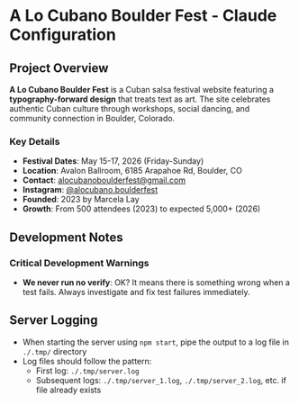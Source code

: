 # A Lo Cubano Boulder Fest - Claude Configuration

## Project Overview

**A Lo Cubano Boulder Fest** is a Cuban salsa festival website featuring a **typography-forward design** that treats text as art. The site celebrates authentic Cuban culture through workshops, social dancing, and community connection in Boulder, Colorado.

### Key Details
- **Festival Dates**: May 15-17, 2026 (Friday-Sunday)
- **Location**: Avalon Ballroom, 6185 Arapahoe Rd, Boulder, CO
- **Contact**: alocubanoboulderfest@gmail.com
- **Instagram**: [@alocubano.boulderfest](https://www.instagram.com/alocubano.boulderfest/)
- **Founded**: 2023 by Marcela Lay
- **Growth**: From 500 attendees (2023) to expected 5,000+ (2026)

## Development Notes

### Critical Development Warnings
- **We never run no verify**: OK? It means there is something wrong when a test fails. Always investigate and fix test failures immediately.

## Server Logging

- When starting the server using `npm start`, pipe the output to a log file in `./.tmp/` directory
- Log files should follow the pattern: 
  - First log: `./.tmp/server.log`
  - Subsequent logs: `./.tmp/server_1.log`, `./.tmp/server_2.log`, etc. if file already exists